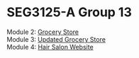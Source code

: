 # SEG3125-A Group 13

Module 2: [Grocery Store](https://seg3125-a.github.io/Group-13/SEG-3125-Module2-Grocery/index.html)
<br>
Module 3: [Updated Grocery Store](https://seg3125-a.github.io/Group-13/SEG-3125-Module3-GroceryAlternative/index.html)
<br>
Module 4: [Hair Salon Website](https://seg3125-a.github.io/Group-13/SEG-3125-Module4-Service/index.html)
